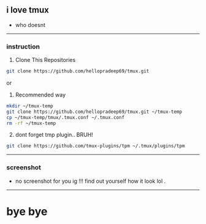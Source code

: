 ## i love tmux 
- who doesnt 
----------
### instruction

1. Clone This Repositories 
```bash
git clone https://github.com/hellopradeep69/tmux.git
```
 or
1. Recommended way 
```bash
mkdir ~/tmux-temp
git clone https://github.com/hellopradeep69/tmux.git ~/tmux-temp
cp ~/tmux-temp/tmux/.tmux.conf ~/.tmux.conf
rm -rf ~/tmux-temp
```

2. dont forget tmp plugin.. BRUH!
```bash
git clone https://github.com/tmux-plugins/tpm ~/.tmux/plugins/tpm
```

----------
### screenshot 
- no screenshot for you ig !!! find out yourself how it look lol .
----------

# bye bye

